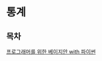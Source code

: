 # 통계

## 목차

[프로그래머를 위한 베이지안 with 파이썬](https://github.com/CamDavidsonPilon/Probabilistic-Programming-and-Bayesian-Methods-for-Hackers)